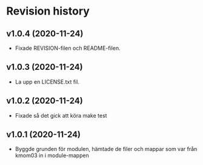 Revision history
=================================


v1.0.4 (2020-11-24)
---------------------------------
* Fixade REVISION-filen och README-filen.


v1.0.3 (2020-11-24)
---------------------------------
* La upp en LICENSE.txt fil.


v1.0.2 (2020-11-24)
---------------------------------
* Fixade så det gick att köra make test


v1.0.1 (2020-11-24)
---------------------------------
* Byggde grunden för modulen, hämtade de filer och mappar som var från kmom03 in i module-mappen
